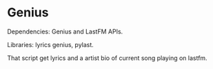 # Genius
Dependencies:
Genius and LastFM APIs.

Libraries: lyrics genius, pylast.

That script get lyrics and a artist bio of current song playing on lastfm.
